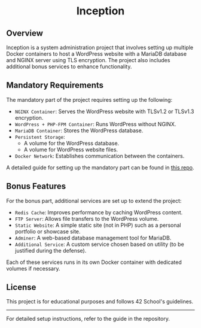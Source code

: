 # <div align="center">Inception</div>

## Overview
Inception is a system administration project that involves setting up multiple Docker containers to host a WordPress website with a MariaDB database and NGINX server using TLS encryption. The project also includes additional bonus services to enhance functionality.

## Mandatory Requirements
The mandatory part of the project requires setting up the following:

- `NGINX Container`: Serves the WordPress website with TLSv1.2 or TLSv1.3 encryption.
- `WordPress + PHP-FPM Container`: Runs WordPress without NGINX.
- `MariaDB Container`: Stores the WordPress database.
- `Persistent Storage`:
  - A volume for the WordPress database.
  - A volume for WordPress website files.
- `Docker Network`: Establishes communication between the containers.

A detailed guide for setting up the mandatory part can be found in [this repo](https://github.com/belmqadem/inception).

## Bonus Features
For the bonus part, additional services are set up to extend the project:

- `Redis Cache`: Improves performance by caching WordPress content.
- `FTP Server`: Allows file transfers to the WordPress volume.
- `Static Website`: A simple static site (not in PHP) such as a personal portfolio or showcase site.
- `Adminer`: A web-based database management tool for MariaDB.
- `Additional Service`: A custom service chosen based on utility (to be justified during the defense).

Each of these services runs in its own Docker container with dedicated volumes if necessary.

## License
This project is for educational purposes and follows 42 School's guidelines.

---

For detailed setup instructions, refer to the guide in the repository.
